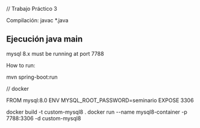 // Trabajo Práctico 3

Compilación:
javac *.java

Ejecución
java main
------------------------------------

mysql 8.x must be running at port 7788

How to run:

mvn spring-boot:run 


// docker 

FROM mysql:8.0
ENV MYSQL_ROOT_PASSWORD=seminario
EXPOSE 3306


docker build -t custom-mysql8 .
docker run --name mysql8-container -p 7788:3306 -d custom-mysql8
